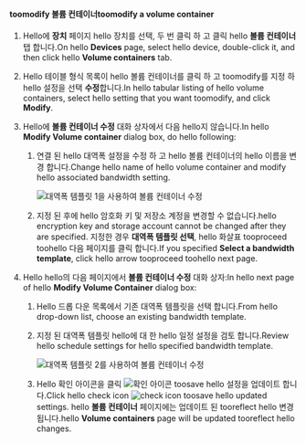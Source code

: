 <!--author=SharS last changed: 1/7/2016-->

#### <a name="toomodify-a-volume-container"></a><span data-ttu-id="bd78d-101">toomodify 볼륨 컨테이너</span><span class="sxs-lookup"><span data-stu-id="bd78d-101">toomodify a volume container</span></span>
1. <span data-ttu-id="bd78d-102">Hello에 **장치** 페이지 hello 장치를 선택, 두 번 클릭 하 고 클릭 hello **볼륨 컨테이너** 탭 합니다.</span><span class="sxs-lookup"><span data-stu-id="bd78d-102">On hello **Devices** page, select hello device, double-click it, and then click hello **Volume containers** tab.</span></span>
2. <span data-ttu-id="bd78d-103">Hello 테이블 형식 목록이 hello 볼륨 컨테이너를 클릭 하 고 toomodify를 지정 하 hello 설정을 선택 **수정**합니다.</span><span class="sxs-lookup"><span data-stu-id="bd78d-103">In hello tabular listing of hello volume containers, select hello setting that you want toomodify, and click **Modify**.</span></span>
3. <span data-ttu-id="bd78d-104">Hello에 **볼륨 컨테이너 수정** 대화 상자에서 다음 hello지 않습니다.</span><span class="sxs-lookup"><span data-stu-id="bd78d-104">In hello **Modify Volume container** dialog box, do hello following:</span></span>
   
   1. <span data-ttu-id="bd78d-105">연결 된 hello 대역폭 설정을 수정 하 고 hello 볼륨 컨테이너의 hello 이름을 변경 합니다.</span><span class="sxs-lookup"><span data-stu-id="bd78d-105">Change hello name of hello volume container and modify hello associated bandwidth setting.</span></span> 
      
       ![대역폭 템플릿 1을 사용하여 볼륨 컨테이너 수정](./media/storsimple-modify-volume-container/HCS_ModifyVCBT1-include.png)
   2. <span data-ttu-id="bd78d-107">지정 된 후에 hello 암호화 키 및 저장소 계정을 변경할 수 없습니다.</span><span class="sxs-lookup"><span data-stu-id="bd78d-107">hello encryption key and storage account cannot be changed after they are specified.</span></span> <span data-ttu-id="bd78d-108">지정한 경우 **대역폭 템플릿 선택**, hello 화살표 tooproceed toohello 다음 페이지를 클릭 합니다.</span><span class="sxs-lookup"><span data-stu-id="bd78d-108">If you specified **Select a bandwidth template**, click hello arrow tooproceed toohello next page.</span></span>
4. <span data-ttu-id="bd78d-109">Hello hello의 다음 페이지에서 **볼륨 컨테이너 수정** 대화 상자:</span><span class="sxs-lookup"><span data-stu-id="bd78d-109">In hello next page of hello **Modify Volume Container** dialog box:</span></span>
   
   1. <span data-ttu-id="bd78d-110">Hello 드롭 다운 목록에서 기존 대역폭 템플릿을 선택 합니다.</span><span class="sxs-lookup"><span data-stu-id="bd78d-110">From hello drop-down list, choose an existing bandwidth template.</span></span>
   2. <span data-ttu-id="bd78d-111">지정 된 대역폭 템플릿 hello에 대 한 hello 일정 설정을 검토 합니다.</span><span class="sxs-lookup"><span data-stu-id="bd78d-111">Review hello schedule settings for hello specified bandwidth template.</span></span>
      
       ![대역폭 템플릿 2를 사용하여 볼륨 컨테이너 수정](./media/storsimple-modify-volume-container/HCS_ModifyVCBT2-include.png)
   3. <span data-ttu-id="bd78d-113">Hello 확인 아이콘을 클릭 ![확인 아이콘](./media/storsimple-modify-volume-container/HCS_CheckIcon-include.png) toosave hello 설정을 업데이트 합니다.</span><span class="sxs-lookup"><span data-stu-id="bd78d-113">Click hello check icon ![check icon](./media/storsimple-modify-volume-container/HCS_CheckIcon-include.png) toosave hello updated settings.</span></span> <span data-ttu-id="bd78d-114">hello **볼륨 컨테이너** 페이지에는 업데이트 된 tooreflect hello 변경 됩니다.</span><span class="sxs-lookup"><span data-stu-id="bd78d-114">hello **Volume containers** page will be updated tooreflect hello changes.</span></span>

